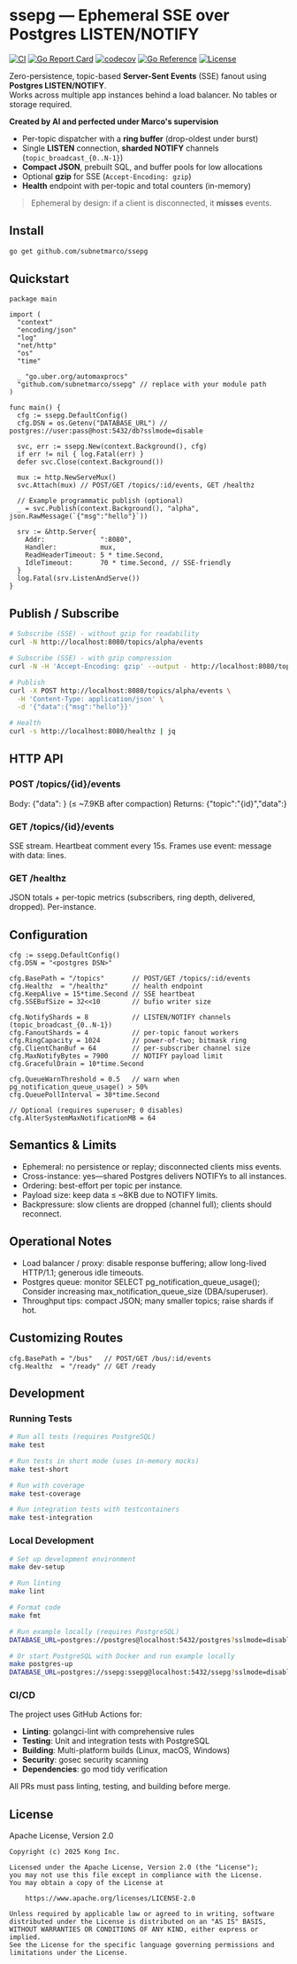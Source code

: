 # ssepg — Ephemeral SSE over Postgres LISTEN/NOTIFY

[![CI](https://github.com/subnetmarco/ssepg/actions/workflows/ci.yml/badge.svg)](https://github.com/subnetmarco/ssepg/actions/workflows/ci.yml)
[![Go Report Card](https://goreportcard.com/badge/github.com/subnetmarco/ssepg)](https://goreportcard.com/report/github.com/subnetmarco/ssepg)
[![codecov](https://codecov.io/gh/subnetmarco/ssepg/branch/main/graph/badge.svg)](https://codecov.io/gh/subnetmarco/ssepg)
[![Go Reference](https://pkg.go.dev/badge/github.com/subnetmarco/ssepg.svg)](https://pkg.go.dev/github.com/subnetmarco/ssepg)
[![License](https://img.shields.io/badge/License-Apache_2.0-blue.svg)](https://opensource.org/licenses/Apache-2.0)

Zero-persistence, topic-based **Server-Sent Events** (SSE) fanout using **Postgres LISTEN/NOTIFY**.  
Works across multiple app instances behind a load balancer. No tables or storage required.

**Created by AI and perfected under Marco's supervision**

- Per-topic dispatcher with a **ring buffer** (drop-oldest under burst)
- Single **LISTEN** connection, **sharded NOTIFY** channels (`topic_broadcast_{0..N-1}`)
- **Compact JSON**, prebuilt SQL, and buffer pools for low allocations
- Optional **gzip** for SSE (`Accept-Encoding: gzip`)
- **Health** endpoint with per-topic and total counters (in-memory)

> Ephemeral by design: if a client is disconnected, it **misses** events.

## Install

```bash
go get github.com/subnetmarco/ssepg
```

## Quickstart

```
package main

import (
  "context"
  "encoding/json"
  "log"
  "net/http"
  "os"
  "time"

  _ "go.uber.org/automaxprocs"
  "github.com/subnetmarco/ssepg" // replace with your module path
)

func main() {
  cfg := ssepg.DefaultConfig()
  cfg.DSN = os.Getenv("DATABASE_URL") // postgres://user:pass@host:5432/db?sslmode=disable

  svc, err := ssepg.New(context.Background(), cfg)
  if err != nil { log.Fatal(err) }
  defer svc.Close(context.Background())

  mux := http.NewServeMux()
  svc.Attach(mux) // POST/GET /topics/:id/events, GET /healthz

  // Example programmatic publish (optional)
  _ = svc.Publish(context.Background(), "alpha", json.RawMessage(`{"msg":"hello"}`))

  srv := &http.Server{
    Addr:              ":8080",
    Handler:           mux,
    ReadHeaderTimeout: 5 * time.Second,
    IdleTimeout:       70 * time.Second, // SSE-friendly
  }
  log.Fatal(srv.ListenAndServe())
}
```

## Publish / Subscribe

```bash
# Subscribe (SSE) - without gzip for readability
curl -N http://localhost:8080/topics/alpha/events

# Subscribe (SSE) - with gzip compression  
curl -N -H 'Accept-Encoding: gzip' --output - http://localhost:8080/topics/alpha/events

# Publish
curl -X POST http://localhost:8080/topics/alpha/events \
  -H 'Content-Type: application/json' \
  -d '{"data":{"msg":"hello"}}'

# Health
curl -s http://localhost:8080/healthz | jq
```

## HTTP API

### POST /topics/{id}/events

Body: {"data": <json>} (≤ ~7.9KB after compaction)
Returns: {"topic":"{id}","data":<json>}

### GET /topics/{id}/events

SSE stream. Heartbeat comment every 15s. Frames use event: message with data: lines.

### GET /healthz

JSON totals + per-topic metrics (subscribers, ring depth, delivered, dropped). Per-instance.

## Configuration

```
cfg := ssepg.DefaultConfig()
cfg.DSN = "<postgres DSN>"

cfg.BasePath = "/topics"       // POST/GET /topics/:id/events
cfg.Healthz  = "/healthz"      // health endpoint
cfg.KeepAlive = 15*time.Second // SSE heartbeat
cfg.SSEBufSize = 32<<10        // bufio writer size

cfg.NotifyShards = 8           // LISTEN/NOTIFY channels (topic_broadcast_{0..N-1})
cfg.FanoutShards = 4           // per-topic fanout workers
cfg.RingCapacity = 1024        // power-of-two; bitmask ring
cfg.ClientChanBuf = 64         // per-subscriber channel size
cfg.MaxNotifyBytes = 7900      // NOTIFY payload limit
cfg.GracefulDrain = 10*time.Second

cfg.QueueWarnThreshold = 0.5   // warn when pg_notification_queue_usage() > 50%
cfg.QueuePollInterval = 30*time.Second

// Optional (requires superuser; 0 disables)
cfg.AlterSystemMaxNotificationMB = 64
```

## Semantics & Limits

* Ephemeral: no persistence or replay; disconnected clients miss events.
* Cross-instance: yes—shared Postgres delivers NOTIFYs to all instances.
* Ordering: best-effort per topic per instance.
* Payload size: keep data ≤ ~8KB due to NOTIFY limits.
* Backpressure: slow clients are dropped (channel full); clients should reconnect.

## Operational Notes

* Load balancer / proxy: disable response buffering; allow long-lived HTTP/1.1; generous idle timeouts.
* Postgres queue: monitor SELECT pg_notification_queue_usage(); Consider increasing max_notification_queue_size (DBA/superuser).
* Throughput tips: compact JSON; many smaller topics; raise shards if hot.

## Customizing Routes

```
cfg.BasePath = "/bus"   // POST/GET /bus/:id/events
cfg.Healthz  = "/ready" // GET /ready
```

## Development

### Running Tests

```bash
# Run all tests (requires PostgreSQL)
make test

# Run tests in short mode (uses in-memory mocks)
make test-short

# Run with coverage
make test-coverage

# Run integration tests with testcontainers
make test-integration
```

### Local Development

```bash
# Set up development environment
make dev-setup

# Run linting
make lint

# Format code
make fmt

# Run example locally (requires PostgreSQL)
DATABASE_URL=postgres://postgres@localhost:5432/postgres?sslmode=disable make example

# Or start PostgreSQL with Docker and run example locally
make postgres-up
DATABASE_URL=postgres://ssepg:ssepg@localhost:5432/ssepg?sslmode=disable make example
```

### CI/CD

The project uses GitHub Actions for:
- **Linting**: golangci-lint with comprehensive rules
- **Testing**: Unit and integration tests with PostgreSQL
- **Building**: Multi-platform builds (Linux, macOS, Windows)  
- **Security**: gosec security scanning
- **Dependencies**: go mod tidy verification

All PRs must pass linting, testing, and building before merge.

## License

Apache License, Version 2.0

```
Copyright (c) 2025 Kong Inc.

Licensed under the Apache License, Version 2.0 (the "License");
you may not use this file except in compliance with the License.
You may obtain a copy of the License at

    https://www.apache.org/licenses/LICENSE-2.0

Unless required by applicable law or agreed to in writing, software
distributed under the License is distributed on an "AS IS" BASIS,
WITHOUT WARRANTIES OR CONDITIONS OF ANY KIND, either express or implied.
See the License for the specific language governing permissions and
limitations under the License.
```